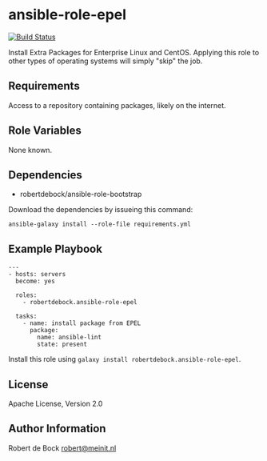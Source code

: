ansible-role-epel
=========

[![Build Status](https://travis-ci.org/robertdebock/ansible-role-epel.svg?branch=master)](https://travis-ci.org/robertdebock/ansible-role-epel)

Install Extra Packages for Enterprise Linux and CentOS.
Applying this role to other types of operating systems will simply "skip" the job.

Requirements
------------

Access to a repository containing packages, likely on the internet.

Role Variables
--------------

None known.

Dependencies
------------

- robertdebock/ansible-role-bootstrap

Download the dependencies by issueing this command:
```
ansible-galaxy install --role-file requirements.yml
```

Example Playbook
----------------

```
---
- hosts: servers
  become: yes

  roles:
    - robertdebock.ansible-role-epel

  tasks:
    - name: install package from EPEL
      package:
        name: ansible-lint
        state: present    
```

Install this role using `galaxy install robertdebock.ansible-role-epel`.

License
-------

Apache License, Version 2.0

Author Information
------------------

Robert de Bock <robert@meinit.nl>
